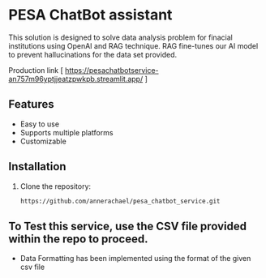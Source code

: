 # PESA ChatBot assistant 

This solution is designed to solve data analysis problem for finacial
institutions using OpenAI and RAG technique.
RAG fine-tunes our AI model to prevent hallucinations for the data set provided.

Production link [ https://pesachatbotservice-an757m96yptjjeatzpwkpb.streamlit.app/ ]

## Features
- Easy to use
- Supports multiple platforms
- Customizable

## Installation
1. Clone the repository:
   ```bash
   https://github.com/annerachael/pesa_chatbot_service.git

## To Test this service, use the CSV file provided within the repo to proceed.
- Data Formatting has been implemented using the format of the given csv file